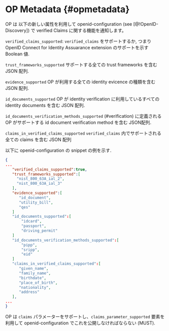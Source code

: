 # OP Metadata {#opmetadata}

OP は 以下の新しい属性を利用して openid-configuration (see [@!OpenID-Discovery]) で verified Claims に関する機能を通知します。

`verified_claims_supported`: `verified_claims` をサポートするか, つまり OpenID Connect for Identity Assuarance extension のサポートを示す Boolean 値.

`trust_frameworks_supported` サポートする全ての trust frameworks を含む JSON 配列.

`evidence_supported` OP が利用する全ての identity evicence の種類を含む JSON 配列.

`id_documents_supported` OP が identity verification に利用しているすべての identity documents を含む JSON 配列.

`id_documents_verification_methods_supported` (#verification) に定義される OP がサポートする id document verification method を含む JSON配列.

`claims_in_verified_claims_supported` `verified_claims` 内でサポートされる全ての claims を含む JSON 配列

以下に openid-configuration の snippet の例を示す.

```json
{  
...
   "verified_claims_supported":true,
   "trust_frameworks_supported":[
     "nist_800_63A_ial_2",
     "nist_800_63A_ial_3"
   ],
   "evidence_supported":[
      "id_document",
      "utility_bill",
      "qes"
   ]
   "id_documents_supported":[  
       "idcard",
       "passport",
       "driving_permit"
   ]
   "id_documents_verification_methods_supported":[  
       "pipp",
       "sripp",
       "eid"
   ]
   "claims_in_verified_claims_supported":[  
      "given_name",
      "family_name",
      "birthdate",
      "place_of_birth",
      "nationality",
      "address"
   ],
...
}
```

OP は `claims` パラメーターをサポートし、`claims_parameter_supported` 要素を利用して openid-configuration でこれを公開しなければならない (MUST).
